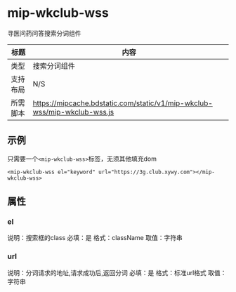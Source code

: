# mip-wkclub-wss

寻医问药问答搜索分词组件

标题|内容
----|----
类型|搜索分词组件
支持布局|N/S
所需脚本|https://mipcache.bdstatic.com/static/v1/mip-wkclub-wss/mip-wkclub-wss.js

## 示例

只需要一个`<mip-wkclub-wss>`标签，无须其他填充dom

```
<mip-wkclub-wss el="keyword" url="https://3g.club.xywy.com"></mip-wkclub-wss>

```
## 属性

### el

说明：搜索框的class
必填：是
格式：className
取值：字符串

### url

说明：分词请求的地址,请求成功后,返回分词
必填：是
格式：标准url格式
取值：字符串
